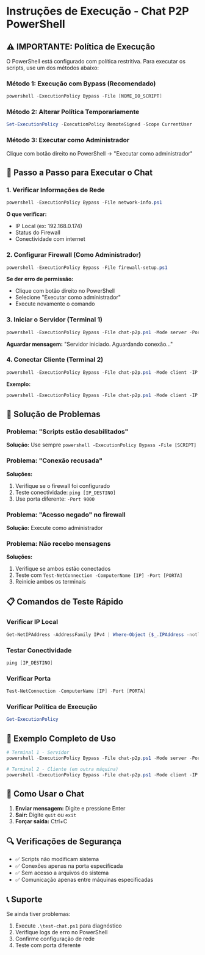 # Instruções de Execução - Chat P2P PowerShell

## ⚠️ IMPORTANTE: Política de Execução

O PowerShell está configurado com política restritiva. Para executar os scripts, use um dos métodos abaixo:

### Método 1: Execução com Bypass (Recomendado)
```powershell
powershell -ExecutionPolicy Bypass -File [NOME_DO_SCRIPT]
```

### Método 2: Alterar Política Temporariamente
```powershell
Set-ExecutionPolicy -ExecutionPolicy RemoteSigned -Scope CurrentUser
```

### Método 3: Executar como Administrador
Clique com botão direito no PowerShell → "Executar como administrador"

## 🚀 Passo a Passo para Executar o Chat

### 1. Verificar Informações de Rede
```powershell
powershell -ExecutionPolicy Bypass -File network-info.ps1
```

**O que verificar:**
- IP Local (ex: 192.168.0.174)
- Status do Firewall
- Conectividade com internet

### 2. Configurar Firewall (Como Administrador)
```powershell
powershell -ExecutionPolicy Bypass -File firewall-setup.ps1
```

**Se der erro de permissão:**
- Clique com botão direito no PowerShell
- Selecione "Executar como administrador"
- Execute novamente o comando

### 3. Iniciar o Servidor (Terminal 1)
```powershell
powershell -ExecutionPolicy Bypass -File chat-p2p.ps1 -Mode server -Port 8080
```

**Aguardar mensagem:** "Servidor iniciado. Aguardando conexão..."

### 4. Conectar Cliente (Terminal 2)
```powershell
powershell -ExecutionPolicy Bypass -File chat-p2p.ps1 -Mode client -IP [IP_DO_SERVIDOR] -Port 8080
```

**Exemplo:**
```powershell
powershell -ExecutionPolicy Bypass -File chat-p2p.ps1 -Mode client -IP 192.168.0.174 -Port 8080
```

## 🔧 Solução de Problemas

### Problema: "Scripts estão desabilitados"
**Solução:** Use sempre `powershell -ExecutionPolicy Bypass -File [SCRIPT]`

### Problema: "Conexão recusada"
**Soluções:**
1. Verifique se o firewall foi configurado
2. Teste conectividade: `ping [IP_DESTINO]`
3. Use porta diferente: `-Port 9000`

### Problema: "Acesso negado" no firewall
**Solução:** Execute como administrador

### Problema: Não recebo mensagens
**Soluções:**
1. Verifique se ambos estão conectados
2. Teste com `Test-NetConnection -ComputerName [IP] -Port [PORTA]`
3. Reinicie ambos os terminais

## 📋 Comandos de Teste Rápido

### Verificar IP Local
```powershell
Get-NetIPAddress -AddressFamily IPv4 | Where-Object {$_.IPAddress -notlike "127.*"}
```

### Testar Conectividade
```powershell
ping [IP_DESTINO]
```

### Verificar Porta
```powershell
Test-NetConnection -ComputerName [IP] -Port [PORTA]
```

### Verificar Política de Execução
```powershell
Get-ExecutionPolicy
```

## 🎯 Exemplo Completo de Uso

```powershell
# Terminal 1 - Servidor
powershell -ExecutionPolicy Bypass -File chat-p2p.ps1 -Mode server -Port 8080

# Terminal 2 - Cliente (em outra máquina)
powershell -ExecutionPolicy Bypass -File chat-p2p.ps1 -Mode client -IP 192.168.0.174 -Port 8080
```

## 📱 Como Usar o Chat

1. **Enviar mensagem:** Digite e pressione Enter
2. **Sair:** Digite `quit` ou `exit`
3. **Forçar saída:** Ctrl+C

## 🔍 Verificações de Segurança

- ✅ Scripts não modificam sistema
- ✅ Conexões apenas na porta especificada
- ✅ Sem acesso a arquivos do sistema
- ✅ Comunicação apenas entre máquinas especificadas

## 📞 Suporte

Se ainda tiver problemas:
1. Execute `.\test-chat.ps1` para diagnóstico
2. Verifique logs de erro no PowerShell
3. Confirme configuração de rede
4. Teste com porta diferente
